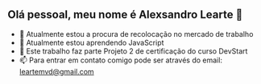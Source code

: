 ## Olá pessoal, meu nome é Alexsandro Learte 👋

- 🔭 Atualmente estou a procura de recolocação no mercado de trabalho
- 🌱 Atualmente estou aprendendo JavaScript
- 💬 Este trabalho faz parte Projeto 2 de certificação do curso DevStart
- 📫 Para entrar em contato comigo pode ser através do email: leartemvd@gmail.com
